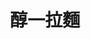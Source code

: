 ---
title: "醇一拉麵"
description: "醇一拉麵"
layout: shop
keywords:
  - 美食競賽
  - 台灣美食
  - 美食精選
datePublished: "2025-06-30"
dateModified: "2025-07-06"
city: "台北市"
district: "大安區"
address: "台北市大安區仁愛路四段48巷30-1號"
phone: "0227066800"
geo: "25.036282732036618, 121.54700082650679"
google_map: "https://maps.app.goo.gl/3fysJuC5jUdZzdbc7"
footinder: "https://footinder.com.tw/%E5%8F%B0%E5%8C%97%E5%B8%82%E5%A4%A7%E5%AE%89%E5%8D%80/362156/"
official: "https://www.instagram.com/chun.ramenshop"
award:
  - name: "500盤"
    year: "2024"
    entries:
      - dishes:
          - "醇金濃湯鮮貝拉麵"

---